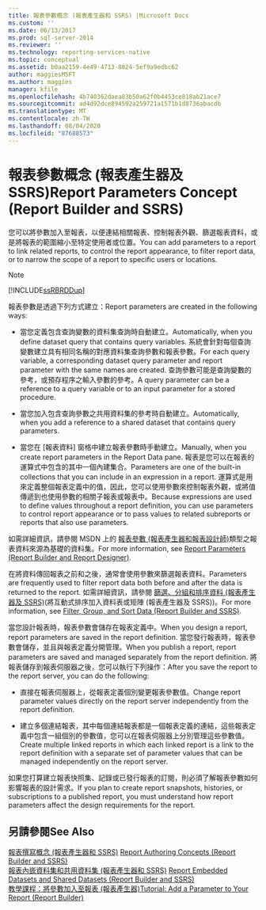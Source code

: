 ```yaml
---
title: 報表參數概念 (報表產生器和 SSRS) |Microsoft Docs
ms.custom: ''
ms.date: 06/13/2017
ms.prod: sql-server-2014
ms.reviewer: ''
ms.technology: reporting-services-native
ms.topic: conceptual
ms.assetid: b0aa2159-4e49-4713-8824-5ef9a9edbc62
author: maggiesMSFT
ms.author: maggies
manager: kfile
ms.openlocfilehash: 4b740362daea83b50a62f0b4453ce818ab21ace7
ms.sourcegitcommit: ad4d92dce894592a259721a1571b1d8736abacdb
ms.translationtype: MT
ms.contentlocale: zh-TW
ms.lasthandoff: 08/04/2020
ms.locfileid: "87688573"
---
```

# <a name="report-parameters-concept-report-builder-and-ssrs"></a><span data-ttu-id="f7a3a-102">報表參數概念 (報表產生器及 SSRS)</span><span class="sxs-lookup"><span data-stu-id="f7a3a-102">Report Parameters Concept (Report Builder and SSRS)</span></span>
  <span data-ttu-id="f7a3a-103">您可以將參數加入至報表，以便連結相關報表、控制報表外觀、篩選報表資料，或是將報表的範圍縮小至特定使用者或位置。</span><span class="sxs-lookup"><span data-stu-id="f7a3a-103">You can add parameters to a report to link related reports, to control the report appearance, to filter report data, or to narrow the scope of a report to specific users or locations.</span></span>  
  
> [!NOTE]  
>  [!INCLUDE[ssRBRDDup](../../includes/ssrbrddup-md.md)]  
  
 <span data-ttu-id="f7a3a-104">報表參數是透過下列方式建立：</span><span class="sxs-lookup"><span data-stu-id="f7a3a-104">Report parameters are created in the following ways:</span></span>  
  
-   <span data-ttu-id="f7a3a-105">當您定義包含查詢變數的資料集查詢時自動建立。</span><span class="sxs-lookup"><span data-stu-id="f7a3a-105">Automatically, when you define dataset query that contains query variables.</span></span> <span data-ttu-id="f7a3a-106">系統會針對每個查詢變數建立具有相同名稱的對應資料集查詢參數和報表參數。</span><span class="sxs-lookup"><span data-stu-id="f7a3a-106">For each query variable, a corresponding dataset query parameter and report parameter with the same names are created.</span></span> <span data-ttu-id="f7a3a-107">查詢參數可能是查詢變數的參考，或預存程序之輸入參數的參考。</span><span class="sxs-lookup"><span data-stu-id="f7a3a-107">A query parameter can be a reference to a query variable or to an input parameter for a stored procedure.</span></span>  
  
-   <span data-ttu-id="f7a3a-108">當您加入包含查詢參數之共用資料集的參考時自動建立。</span><span class="sxs-lookup"><span data-stu-id="f7a3a-108">Automatically, when you add a reference to a shared dataset that contains query parameters.</span></span>  
  
-   <span data-ttu-id="f7a3a-109">當您在 [報表資料] 窗格中建立報表參數時手動建立。</span><span class="sxs-lookup"><span data-stu-id="f7a3a-109">Manually, when you create report parameters in the Report Data pane.</span></span> <span data-ttu-id="f7a3a-110">報表是您可以在報表的運算式中包含的其中一個內建集合。</span><span class="sxs-lookup"><span data-stu-id="f7a3a-110">Parameters are one of the built-in collections that you can include in an expression in a report.</span></span> <span data-ttu-id="f7a3a-111">運算式是用來定義整個報表定義中的值，因此，您可以使用參數來控制報表外觀，或將值傳遞到也使用參數的相關子報表或報表中。</span><span class="sxs-lookup"><span data-stu-id="f7a3a-111">Because expressions are used to define values throughout a report definition, you can use parameters to control report appearance or to pass values to related subreports or reports that also use parameters.</span></span>  
  
 <span data-ttu-id="f7a3a-112">如需詳細資訊，請參閱 MSDN 上的 [報表參數 &#40;報表產生器和報表設計師&#41;](report-parameters-report-builder-and-report-designer.md)類型之報表資料來源為基礎的資料集。</span><span class="sxs-lookup"><span data-stu-id="f7a3a-112">For more information, see [Report Parameters &#40;Report Builder and Report Designer&#41;](report-parameters-report-builder-and-report-designer.md).</span></span>  
  
 <span data-ttu-id="f7a3a-113">在將資料傳回報表之前和之後，通常會使用參數來篩選報表資料。</span><span class="sxs-lookup"><span data-stu-id="f7a3a-113">Parameters are frequently used to filter report data both before and after the data is returned to the report.</span></span> <span data-ttu-id="f7a3a-114">如需詳細資訊，請參閱 [篩選、分組和排序資料 &#40;報表產生器及 SSRS&#41;](filter-group-and-sort-data-report-builder-and-ssrs.md)(將互動式排序加入資料表或矩陣 (報表產生器及 SSRS))。</span><span class="sxs-lookup"><span data-stu-id="f7a3a-114">For more information, see [Filter, Group, and Sort Data &#40;Report Builder and SSRS&#41;](filter-group-and-sort-data-report-builder-and-ssrs.md).</span></span>  
  
 <span data-ttu-id="f7a3a-115">當您設計報表時，報表參數會儲存在報表定義中。</span><span class="sxs-lookup"><span data-stu-id="f7a3a-115">When you design a report, report parameters are saved in the report definition.</span></span> <span data-ttu-id="f7a3a-116">當您發行報表時，報表參數會儲存，並且與報表定義分開管理。</span><span class="sxs-lookup"><span data-stu-id="f7a3a-116">When you publish a report, report parameters are saved and managed separately from the report definition.</span></span> <span data-ttu-id="f7a3a-117">將報表儲存到報表伺服器之後，您可以執行下列操作：</span><span class="sxs-lookup"><span data-stu-id="f7a3a-117">After you save the report to the report server, you can do the following:</span></span>  
  
-   <span data-ttu-id="f7a3a-118">直接在報表伺服器上，從報表定義個別變更報表參數值。</span><span class="sxs-lookup"><span data-stu-id="f7a3a-118">Change report parameter values directly on the report server independently from the report definition.</span></span>  
  
-   <span data-ttu-id="f7a3a-119">建立多個連結報表，其中每個連結報表都是一個報表定義的連結，這些報表定義中包含一組個別的參數值，您可以在報表伺服器上分別管理這些參數值。</span><span class="sxs-lookup"><span data-stu-id="f7a3a-119">Create multiple linked reports in which each linked report is a link to the report definition with a separate set of parameter values that can be managed independently on the report server.</span></span>  
  
 <span data-ttu-id="f7a3a-120">如果您打算建立報表快照集、記錄或已發行報表的訂閱，則必須了解報表參數如何影響報表的設計需求。</span><span class="sxs-lookup"><span data-stu-id="f7a3a-120">If you plan to create report snapshots, histories, or subscriptions to a published report, you must understand how report parameters affect the design requirements for the report.</span></span>  
  
## <a name="see-also"></a><span data-ttu-id="f7a3a-121">另請參閱</span><span class="sxs-lookup"><span data-stu-id="f7a3a-121">See Also</span></span>  
 <span data-ttu-id="f7a3a-122">[報表撰寫概念 &#40;報表產生器和 SSRS&#41;](report-authoring-concepts-report-builder-and-ssrs.md) </span><span class="sxs-lookup"><span data-stu-id="f7a3a-122">[Report Authoring Concepts &#40;Report Builder and SSRS&#41;](report-authoring-concepts-report-builder-and-ssrs.md) </span></span>  
 <span data-ttu-id="f7a3a-123">[報表內嵌資料集和共用資料集 &#40;報表產生器和 SSRS&#41;](../report-data/report-embedded-datasets-and-shared-datasets-report-builder-and-ssrs.md) </span><span class="sxs-lookup"><span data-stu-id="f7a3a-123">[Report Embedded Datasets and Shared Datasets &#40;Report Builder and SSRS&#41;](../report-data/report-embedded-datasets-and-shared-datasets-report-builder-and-ssrs.md) </span></span>  
 [<span data-ttu-id="f7a3a-124">教學課程：將參數加入至報表 &#40;報表產生器&#41;</span><span class="sxs-lookup"><span data-stu-id="f7a3a-124">Tutorial: Add a Parameter to Your Report &#40;Report Builder&#41;</span></span>](../tutorial-add-a-parameter-to-your-report-report-builder.md)  
  
  
